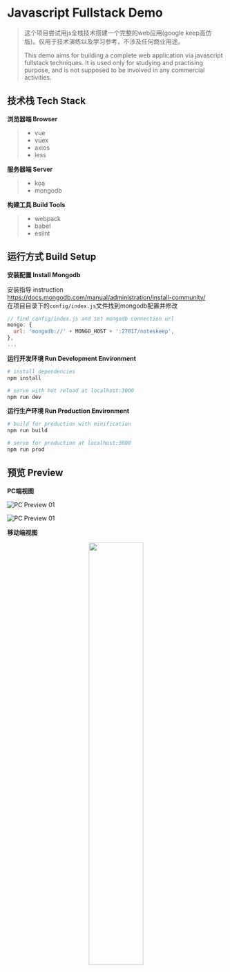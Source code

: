 # Javascript Fullstack Demo

> 这个项目尝试用js全栈技术搭建一个完整的web应用(google keep高仿版)。仅用于技术演练以及学习参考，不涉及任何商业用途。
> 
> This demo aims for building a complete web application via javascript fullstack techniques. It is used only for studying and practising purpose, and is not supposed to be involved in any commercial activities.

## 技术栈 Tech Stack
**浏览器端 Browser**
> 
> * vue
> * vuex
> * axios
> * less

**服务器端 Server**
> 
> * koa
> * mongodb

**构建工具 Build Tools**
> 
> * webpack
> * babel
> * eslint

## 运行方式 Build Setup

**安装配置 Install Mongodb**   

安装指导 instruction <https://docs.mongodb.com/manual/administration/install-community/>  
在项目目录下的`config/index.js`文件找到mongodb配置并修改

``` javascript
// find config/index.js and set mongodb connection url
mongo: { 
  url: 'mongodb://' + MONGO_HOST + ':27017/noteskeep', 
},
...
```
**运行开发环境 Run Development Environment**

``` bash
# install dependencies
npm install

# serve with hot reload at localhost:3000
npm run dev
```  
**运行生产环境 Run Production Environment**

``` bash
# build for production with minification
npm run build

# serve for production at localhost:3000
npm run prod
```
## 预览 Preview
**PC端视图**

![PC Preview 01](https://github.com/stone-yang/vue-koa-fullstack-demo/raw/master/preview/pc-view-01.png) 

![PC Preview 01](https://github.com/stone-yang/vue-koa-fullstack-demo/raw/master/preview/pc-view-02.png) 

**移动端视图**
<div align = center>
<img src="https://github.com/stone-yang/vue-koa-fullstack-demo/raw/master/preview/mobile-view.png" width="50%">
</div>